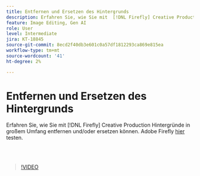 ```yaml
---
title: Entfernen und Ersetzen des Hintergrunds
description: Erfahren Sie, wie Sie mit  [!DNL Firefly] Creative Production Hintergründe in großem Umfang entfernen und/oder ersetzen können.
feature: Image Editing, Gen AI
role: User
level: Intermediate
jira: KT-18845
source-git-commit: 8ecd2f40db3e601c0a57df1812293ca869e815ea
workflow-type: tm+mt
source-wordcount: '41'
ht-degree: 2%

---
```


# Entfernen und Ersetzen des Hintergrunds

Erfahren Sie, wie Sie mit [!DNL Firefly] Creative Production Hintergründe in großem Umfang entfernen und/oder ersetzen können. Adobe Firefly [hier](https://firefly.adobe.com/) testen.

<br> 

>[!VIDEO](https://video.tv.adobe.com/v/3472916?quality=12&learn=on&hidetitle=true)